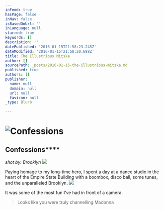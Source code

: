 ```yaml
---
inFeed: true
hasPage: false
inNav: false
isBasedOnUrl: ''
inLanguage: null
starred: true
keywords: []
description: ''
datePublished: '2016-01-15T21:58:23.245Z'
dateModified: '2016-01-15T21:58:20.688Z'
title: The Illustrious Mitska
author: []
sourcePath: _posts/2016-01-15-the-illustrious-mitska.md
published: true
authors: []
publisher:
  name: null
  domain: null
  url: null
  favicon: null
_type: Blurb

---
```

# ![Confessions](https://the-grid-user-content.s3-us-west-2.amazonaws.com/62371495-7ff5-49c8-9f4e-38e0ba2e55b0.jpg)

## Confessions****

_shot by: Brooklyn_
![](https://the-grid-user-content.s3-us-west-2.amazonaws.com/82181a97-9db2-4de7-bae0-57a82c44067e.jpg)

Paying homage to my long-time hero, I spent a day at a dance studio in the heart of the Empire State Building with a boombox, disco ball, some tunes, and the unparalleled Brooklyn.
![](https://the-grid-user-content.s3-us-west-2.amazonaws.com/7375e8e7-3eab-4b15-a8a3-e11669923ff6.jpg)

It was some of the most fun I've had in front of a camera.

> Looks like you were truly channelling Madonna